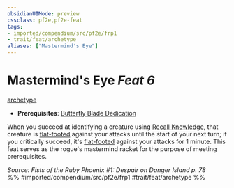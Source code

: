 ```yaml
---
obsidianUIMode: preview
cssclass: pf2e,pf2e-feat
tags:
- imported/compendium/src/pf2e/frp1
- trait/feat/archetype
aliases: ["Mastermind's Eye"]
---
```

# Mastermind's Eye  *Feat 6*  
[archetype](archetype.md)  

- **Prerequisites**: [Butterfly Blade Dedication](butterfly-blade-dedication-frp1.md)

When you succeed at identifying a creature using [Recall Knowledge](recall-knowledge.md), that creature is [flat-footed](conditions.md#Flat-footed) against your attacks until the start of your next turn; if you critically succeed, it's [flat-footed](conditions.md#Flat-footed) against your attacks for 1 minute. This feat serves as the rogue's mastermind racket for the purpose of meeting prerequisites.

*Source: Fists of the Ruby Phoenix #1: Despair on Danger Island p. 78*  
%% #imported/compendium/src/pf2e/frp1 #trait/feat/archetype %%